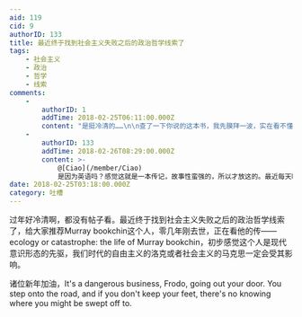 ```yaml
---
aid: 119
cid: 9
authorID: 133
title: 最近终于找到社会主义失败之后的政治哲学线索了
tags:
    - 社会主义
    - 政治
    - 哲学
    - 线索
comments:
    -
        authorID: 1
        addTime: 2018-02-25T06:11:00.000Z
        content: "是挺冷清的……\n\n查了一下你说的这本书，我先膜拜一波，实在看不懂\U0001F61E"
    -
        authorID: 133
        addTime: 2018-02-26T08:29:00.000Z
        content: >-
            @[Ciao](/member/Ciao)
            是因为英语吗？感觉这就是一本传记，故事性蛮强的，所以才放这的。最近每天晚上看，找到以前看徐中约的近代史，Stavrianos的全球通史，Manchester的光荣与梦想，罗素的西方哲学史等等的感觉，感觉好舒畅。
date: 2018-02-25T03:18:00.000Z
category: 吐槽
---
```


过年好冷清啊，都没有帖子看。最近终于找到社会主义失败之后的政治哲学线索了，给大家推荐Murray bookchin这个人，零几年刚去世，正在看他的传——ecology or catastrophe: the life of Murray bookchin，初步感觉这个人是现代意识形态的先驱，我们时代的自由主义的洛克或者社会主义的马克思一定会受其影响。

诸位新年加油，It's a dangerous business, Frodo, going out your door. You step onto the road, and if you don't keep your feet, there's no knowing where you might be swept off to.
